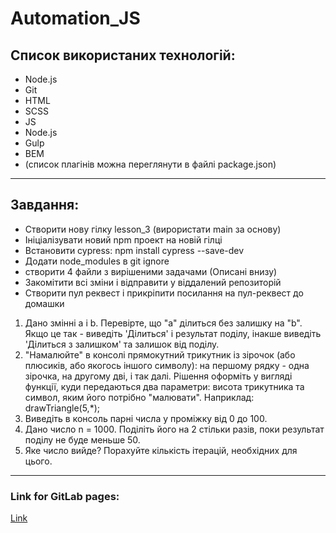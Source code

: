 # Automation_JS
## Список використаних технологій:
* Node.js 
* Git
* HTML
* SCSS 
* JS 
* Node.js  
* Gulp
* BEM
* (список плагінів можна переглянути в файлі package.json)

***********************************************************************************************************************

## Завдання: 
- Створити нову гілку lesson_3 (вирористати main за основу)
- Ініціалізувати новий npm проект на новій гілці
- Встановити cypress: npm install cypress --save-dev
- Додати node_modules в git ignore
- створити 4 файли з вирішеними задачами (Описані внизу)
- Закомітити всі зміни і відправити у віддалений репозиторій
- Створити пул реквест і прикріпити посилання на пул-реквест до домашки
  
1. Дано змінні a і b. Перевірте, що "a" ділиться без залишку на "b". Якщо це так - виведіть 'Ділиться' і результат поділу, інакше виведіть 'Ділиться з залишком' та залишок від поділу.
2. "Намалюйте" в консолі прямокутний трикутник із зірочок (або плюсиків, або якогось іншого символу): на першому рядку - одна зірочка, на другому дві, і так далі. Рішення оформіть у вигляді функції, куди передаються два параметри: висота трикутника та символ, яким його потрібно "малювати". Наприклад:
   drawTriangle(5,*);
3. Виведіть в консоль парні числа у проміжку від 0 до 100.
4. Дано число n = 1000. Поділіть його на 2 стільки разів, поки результат поділу не буде меньше 50. 
5. Яке число вийде? Порахуйте кількість ітерацій, необхідних для цього.



************************************************************************************************************************

### Link for GitLab pages:


[Link](https://vassrus.gitlab.io/-/step-project-forkio/-/jobs/5219575136/artifacts/public/index.html)





